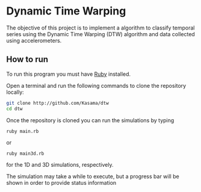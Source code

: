 Dynamic Time Warping
====================

The objective of this project is to implement a algorithm to classify temporal series using the Dynamic Time Warping (DTW) algorithm and data collected using accelerometers.

How to run
----------

To run this program you must have [Ruby][1] installed.

Open a terminal and run the following commands to clone the repository locally:
```bash
git clone http://github.com/Kasama/dtw
cd dtw
```

Once the repository is cloned you can run the simulations by typing
```
ruby main.rb
```
or
```
ruby main3d.rb
```
for the 1D and 3D simulations, respectively.

The simulation may take a while to execute, but a progress bar will be shown in order to provide status information

[1]: https://www.ruby-lang.org/en/
